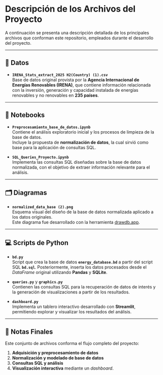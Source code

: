 # Descripción de los Archivos del Proyecto

A continuación se presenta una descripción detallada de los principales archivos que conforman este repositorio, empleados durante el desarrollo del proyecto.

---

## 📂 Datos

- **`IRENA_Stats_extract_2025 H2(Country) (1).csv`**  
  Base de datos original provista por la **Agencia Internacional de Energías Renovables (IRENA)**, que contiene información relacionada con la inversión, generación y capacidad instalada de energías renovables y no renovables en **235 países**.

---

## 📓 Notebooks

- **`Preprocesamiento_base_de_datos.ipynb`**  
  Contiene el análisis exploratorio inicial y los procesos de limpieza de la base de datos.  
  Incluye la propuesta de **normalización de datos**, la cual sirvió como base para la aplicación de consultas SQL.

- **`SQL_Queries_Proyecto.ipynb`**  
  Implementa las consultas SQL diseñadas sobre la base de datos normalizada, con el objetivo de extraer información relevante para el análisis.

---

## 🗂 Diagramas

- **`normalized_data_base (2).png`**  
  Esquema visual del diseño de la base de datos normalizada aplicado a los datos originales.  
  Este diagrama fue desarrollado con la herramienta [drawdb.app](https://drawdb.app).

---

## 💻 Scripts de Python

- **`bd.py`**  
  Script que crea la base de datos **`energy_database.bd`** a partir del script SQL **`bd.sql`**. Posteriormente, inserta los datos procesados desde el *DataFrame* original utilizando **Pandas** y **SQLite**.

- **`queries.py`** y **`graphics.py`**  
  Contienen las consultas SQL para la recuperación de datos de interés y la generación de visualizaciones a partir de los resultados.

- **`dashboard.py`**  
  Implementa un tablero interactivo desarrollado con **Streamlit**, permitiendo explorar y visualizar los resultados del análisis.

---

## 📌 Notas Finales
Este conjunto de archivos conforma el flujo completo del proyecto:  
1. **Adquisición y preprocesamiento de datos**  
2. **Normalización y modelado de base de datos**  
3. **Consultas SQL y análisis**  
4. **Visualización interactiva** mediante un *dashboard*.
